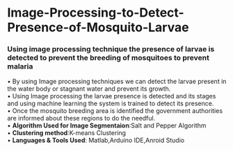 # Image-Processing-to-Detect-Presence-of-Mosquito-Larvae
### Using image processing technique the presence of larvae is detected to prevent the breeding of mosquitoes to prevent malaria<br>
• By using Image processing techniques we can detect the larvae present in the water body or stagnant water and prevent its growth.<br>
• Using Image processing the larvae presence is detected and its stages and using machine learning the system is trained to detect its presence.<br>
• Once the mosquito breeding area is identified the government authorities are informed about these regions to do the needful.<br>
• **Algorithm Used for Image Segmentaion**:Salt and Pepper Algorithm<br>
• **Clustering method**:K-means Clustering<br>
• **Languages & Tools Used**: Matlab,Arduino IDE,Anroid Studio<br>

